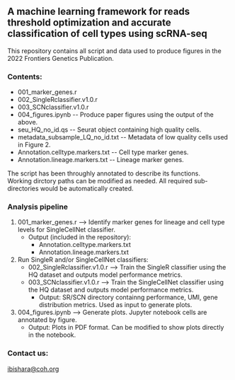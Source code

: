 ## A machine learning framework for reads threshold optimization and accurate classification of cell types using scRNA-seq

This repository contains all script and data used to produce figures in the 2022 Frontiers Genetics Publication.


### Contents:
- 001_marker_genes.r    
- 002_SingleRclassifier.v1.0.r  
- 003_SCNclassifier.v1.0.r 
- 004_figures.ipynb -- Produce paper figures using the output of the above.
- seu_HQ_no_id.qs -- Seurat object containing high quality cells.
- metadata_subsample_LQ_no_id.txt -- Metadata of low quality cells used in Figure 2. 
- Annotation.celltype.markers.txt -- Cell type marker genes. 
- Annotation.lineage.markers.txt -- Lineage marker genes. 

The script has been throughly annotated to describe its functions.  
Working dirctory paths can be modified as needed. All required sub-directories would be automatically created.

### Analysis pipeline
1. 001_marker_genes.r  -->  Identify marker genes for lineage and cell type levels for SingleCellNet classifier. 
   - Output (included in the repository): 
     - Annotation.celltype.markers.txt
     - Annotation.lineage.markers.txt
2. Run SingleR and/or SingleCellNet classifiers:
   - 002_SingleRclassifier.v1.0.r  -->  Train the SingleR classifier using the HQ dataset and outputs model performance metrics.
   - 003_SCNclassifier.v1.0.r  -->  Train the SingleCellNet classifier using the HQ dataset and outputs model performance metrics.
     - Output: SR/SCN directory containng performance, UMI, gene distribution metrics. Used as input to generate plots. 
3. 004_figures.ipynb  -->  Generate plots. Jupyter notebook cells are annotated by figure. 
   - Output: Plots in PDF format. Can be modified to show plots directly in the notebook.


### Contact us: 
ibishara@coh.org

